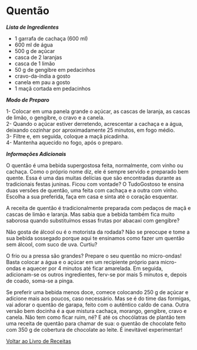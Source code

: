 # Quentão

_**Lista de Ingredientes**_

* 1 garrafa de cachaça (600 ml)
* 600 ml de água
* 500 g de açúcar
* casca de 2 laranjas
* casca de 1 limão
* 50 g de gengibre em pedacinhos
* cravo-da-índia a gosto
* canela em pau a gosto
* 1 maçã cortada em pedacinhos

_**Modo de Preparo**_

1- Colocar em uma panela grande o açúcar, as cascas de laranja, as cascas de limão, o gengibre, o cravo e a canela.<br>
2- Quando o açúcar estiver derretendo, acrescentar a cachaça e a água, deixando cozinhar por aproximadamente 25 minutos, em fogo médio.<br>
3- Filtre e, em seguida, coloque a maçã picadinha.<br>
4- Mantenha aquecido no fogo, após o preparo.

_**Informações Adicionais**_

O quentão é uma bebida supergostosa feita, normalmente, com vinho ou cachaça. Como o próprio nome diz, ele é sempre servido e preparado bem quente. Essa é uma das muitas delícias que são encontradas durante as tradicionais festas juninas. Ficou com vontade? O TudoGostoso te ensina duas versões de quentão, uma feita com cachaça e a outra com vinho. Escolha a sua preferida, faça em casa e sinta até o coração esquentar.

A receita de quentão é tradicionalmente preparada com pedaços de maçã e cascas de limão e laranja. Mas sabia que a bebida também fica muito saborosa quando substituímos essas frutas por abacaxi com gengibre?

Não gosta de álcool ou é o motorista da rodada? Não se preocupe e tome a sua bebida sossegado porque aqui te ensinamos como fazer um quentão sem álcool, com suco de uva. Curtiu? 

O frio ou a pressa são grandes? Prepare o seu quentão no micro-ondas! Basta colocar a água e o açúcar em um recipiente próprio para micro-ondas e aquecer por 4 minutos até ficar amarelada. Em seguida, adicionam-se os outros ingredientes, ferv-se por mais 5 minutos e, depois de coado, soma-se a pinga.  

Se preferir uma bebida menos doce, comece colocando 250 g de açúcar e adicione mais aos poucos, caso necessário. Mas se é do time das formigas, vai adorar o quentão de garapa, feito com o autêntico caldo de cana. Outra versão bem docinha é a que mistura cachaça, morango, gengibre, cravo e canela. Não tem como ficar ruim, né? E até os chocólatras de plantão tem uma receita de quentão para chamar de sua: o quentão de chocolate feito com 350 g de cobertura de chocolate ao leite. É inevitável experimentar!

[Voltar ao Livro de Receitas](https://github.com/ERC885555/livro-receitas)